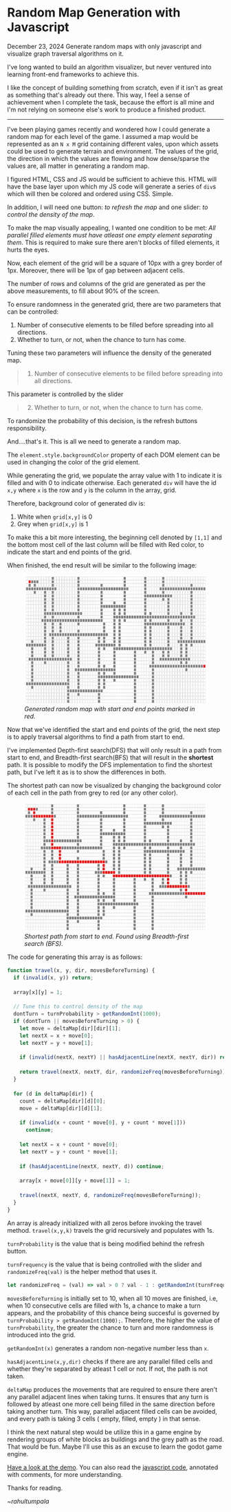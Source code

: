 # Random Map Generation with Javascript
December 23, 2024
Generate random maps with only javascript and visualize graph traversal algorithms on it.

I've long wanted to build an algorithm visualizer, but never ventured into learning front-end frameworks to achieve this.

I like the concept of building something from scratch, even if it isn't as great as something that's already out there. This way, I feel a sense of achievement when I complete the task, because the effort is all mine and I'm not relying on someone else's work to produce a finished product.

---

I've been playing games recently and wondered how I could generate a random map for each level of the game. I assumed a map would be represented as an `N x M` grid containing different vales, upon which assets could be used to generate terrain and environment. The values of the grid, the direction in which the values are flowing and how dense/sparse the values are, all matter in generating a random map.

I figured HTML, CSS and JS would be sufficient to achieve this. HTML will have the base layer upon which my JS code will generate a series of `div`s which will then be colored and ordered using CSS. Simple.

In addition, I will need one button: _to refresh the map_ and one slider: _to control the density of the map_.

To make the map visually appealing, I wanted one condition to be met: _All parallel filled elements must have atleast one empty element separating them_. This is required to make sure there aren't blocks of filled elements, it hurts the eyes.

Now, each element of the grid will be a square of 10px with a grey border of 1px. Moreover, there will be 1px of gap between adjacent cells.

The number of rows and columns of the grid are generated as per the above measurements, to fill about 90% of the screen.

To ensure randomness in the generated grid, there are two parameters that can be controlled:
1. Number of consecutive elements to be filled before spreading into all directions.
2. Whether to turn, or not, when the chance to turn has come.

Tuning these two parameters will influence the density of the generated map.

> 1. Number of consecutive elements to be filled before spreading into all directions.

This parameter is controlled by the slider

> 2. Whether to turn, or not, when the chance to turn has come.

To randomize the probability of this decision, is the refresh buttons responsibility.

And....that's it. This is all we need to generate a random map.

The `element.style.backgroundColor` property of each DOM element can be used in changing the color of the grid element.

While generating the grid, we populate the array value with 1 to indicate it is filled and with 0 to indicate otherwise. Each generated `div` will have the id `x,y` where `x` is the row and `y` is the column in the array, grid.

Therefore, background color of generated div is:
1. White when  `grid[x,y]` is 0
2. Grey when  `grid[x,y]` is 1

To make this a bit more interesting, the beginning cell denoted by `[1,1]` and the bottom most cell of the last column will be filled with Red color, to indicate the start and end points of the grid.


When finished, the end result will be similar to the following image:

<figure>
<img src="../source_code/random-map/grid-01.PNG" width="600" height="300">
<figcaption> <i> Generated random map with start and end points marked in red. </i> </figcaption>
</figure>

Now that we've identified the start and end points of the grid, the next step is to apply traversal algorithms to find a path from start to end.

I've implemented Depth-first search(DFS) that will only result in a path from start to end, and Breadth-first search(BFS) that will result in the **shortest** path. It is possible to modify the DFS implementation to find the shortest path, but I've left it as is to show the differences in both.

The shortest path can now be visualized by changing the background color of each cell in the path from grey to red (or any other color).

<figure>
<img src="../source_code/random-map/grid-02.PNG" width="600" height="300">
<figcaption> <i> Shortest path from start to end. Found using Breadth-first search (BFS). </i> </figcaption>
</figure>

The code for generating this array is as follows:


```javascript
function travel(x, y, dir, movesBeforeTurning) {
  if (invalid(x, y)) return;

  array[x][y] = 1;

  // Tune this to control density of the map
  dontTurn = turnProbability > getRandomInt(1000);
  if (dontTurn || movesBeforeTurning > 0) {
    let move = deltaMap[dir][dir][1];
    let nextX = x + move[0];
    let nextY = y + move[1];

    if (invalid(nextX, nextY) || hasAdjacentLine(nextX, nextY, dir)) return;

    return travel(nextX, nextY, dir, randomizeFreq(movesBeforeTurning));
  }

  for (d in deltaMap[dir]) {
    count = deltaMap[dir][d][0];
    move = deltaMap[dir][d][1];

    if (invalid(x + count * move[0], y + count * move[1]))
      continue;

    let nextX = x + count * move[0];
    let nextY = y + count * move[1];

    if (hasAdjacentLine(nextX, nextY, d)) continue;

    array[x + move[0]][y + move[1]] = 1;

    travel(nextX, nextY, d, randomizeFreq(movesBeforeTurning));
  }
}
```

An array is already initialized with all zeros before invoking the travel method. `travel(x,y,k)` travels the grid recursively and populates with 1s.

`turnProbability` is the value that is being modified behind the refresh button.

`turnFrequency` is the value that is being controlled with the slider and `randomizeFreq(val)` is the helper method that uses it.

```javascript
let randomizeFreq = (val) => val > 0 ? val - 1 : getRandomInt(turnFrequency);
```

`movesBeforeTurning` is initially set to 10, when all 10 moves are finished, i.e, when 10 consecutive cells are filled with 1s, a chance to make a turn appears, and the probability of this chance being succesful is governed by `turnProbability > getRandomInt(1000);`. Therefore, the higher the value of `turnProbability`, the greater the chance to turn and more randomness is introduced into the grid.

`getRandomInt(x)` generates a random non-negative number less than `x`.

`hasAdjacentLine(x,y,dir)` checks if there are any parallel filled cells and whether they're separated by atleast 1 cell or not. If not, the path is not taken.

`deltaMap` produces the movements that are required to ensure there aren't any parallel adjacent lines when taking turns. It ensures that any turn is followed by atleast one more cell being filled in the same direction before taking another turn. This way, parallel adjacent filled cells can be avoided, and every path is taking 3 cells ( empty, filled, empty ) in that sense.

I think the next natural step would be utilize this in a game engine by rendering groups of white blocks as buildings and the grey path as the road. That would be fun. Maybe I'll use this as an excuse to learn the godot game engine.

[Have a look at the demo](../source_code/random-map/index.html). You can also read the [javascript code](../source_code/random-map/script.js), annotated with comments, for more understanding.

Thanks for reading.

_~rahultumpala_